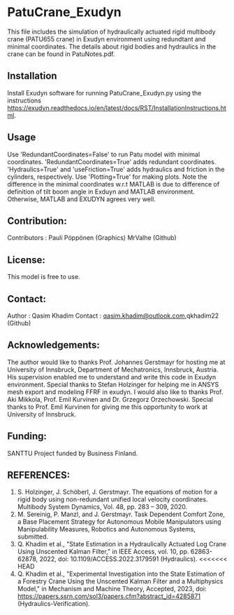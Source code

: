 # PatuCrane_Exudyn
This file includes the simulation of hydraulically actuated rigid multibody crane (PATU655 crane) in Exudyn environment 
using redundtant and minimal coordinates. The details about rigid bodies and hydraulics in the crane can be found in PatuNotes.pdf.  

## Installation
Install Exudyn software for running PatuCrane_Exudyn.py using the instructions https://exudyn.readthedocs.io/en/latest/docs/RST/InstallationInstructions.html.

## Usage
Use 'RedundantCoordinates=False' to run Patu model with minimal coordinates. 'RedundantCoordinates=True' adds redundant coordinates. 'Hydraulics=True' and 'useFriction=True'
adds hydraulics and friction in the cylinders, respectively. Use 'Plotting=True' for making plots. Note the difference in the minimal coordinates w.r.t MATLAB is due to difference of definition of tilt boom angle in Exduyn and MATLAB environment. Otherwise, MATLAB and EXUDYN agrees very well.

## Contribution:
Contributors      : Pauli Pöppönen (Graphics) MrValhe (Github) 

## License:
This model is free to use.

## Contact:
Author            : Qasim Khadim
Contact           : qasim.khadim@outlook.com,qkhadim22 (Github)

## Acknowledgements:

The author would like to thanks Prof. Johannes Gerstmayr for hosting me at University of Innsbruck, Department of Mechatronics, Innsbruck, Austria. His supervision enabled me to understand and write this code in Exudyn environment. Special thanks to Stefan Holzinger for helping me in ANSYS mesh export and modeling FFRF in exudyn.  I would also like to thanks Prof. Aki Mikkola, Prof. Emil Kurvinen and Dr. Grzegorz Orzechowski. Special thanks to Prof. Emil Kurvinen for giving me this opportunity to work at University of Innsbruck.

## Funding:
SANTTU Project funded by Business Finland. 

## REFERENCES:
1. S. Holzinger, J. Schöberl, J. Gerstmayr. The equations of motion for a rigid body using non-redundant unified local velocity coordinates. Multibody System Dynamics, Vol. 48, pp. 283 – 309, 2020. 
2. M. Sereinig, P. Manzl, and J. Gerstmayr. Task Dependent Comfort Zone, a Base Placement Strategy for Autonomous Mobile Manipulators using Manipulability Measures, Robotics and Autonomous Systems, submitted.
3. Q. Khadim et al., "State Estimation in a Hydraulically Actuated Log Crane Using Unscented Kalman Filter," in IEEE Access, vol. 10, pp. 62863-62878, 2022, doi: 10.1109/ACCESS.2022.3179591 (Hydraulics).
<<<<<<< HEAD
4. Q. Khadim et al., "Experimental Investigation into the State Estimation of a Forestry Crane Using the Unscented Kalman Filter and a Multiphysics Model," in Mechanism and Machine Theory, Accepted, 2023, doi: https://papers.ssrn.com/sol3/papers.cfm?abstract_id=4285871 (Hydraulics-Verification).

